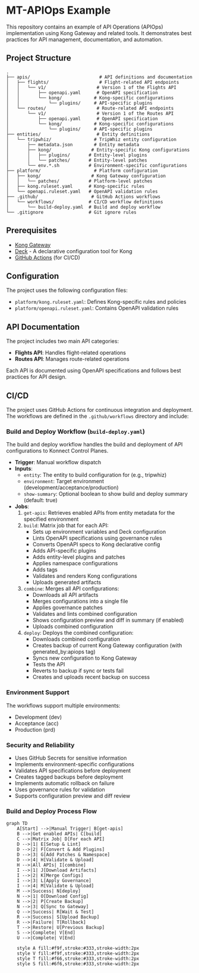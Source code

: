 # MT-APIOps Example

This repository contains an example of API Operations (APIOps) implementation using Kong Gateway and related tools. It demonstrates best practices for API management, documentation, and automation.

## Project Structure

```
.
├── apis/                          # API definitions and documentation
│   ├── flights/                   # Flight-related API endpoints
│   │   └── v1/                   # Version 1 of the Flights API
│   │       ├── openapi.yaml      # OpenAPI specification
│   │       └── kong/            # Kong-specific configurations
│   │           └── plugins/     # API-specific plugins
│   └── routes/                   # Route-related API endpoints
│       └── v1/                   # Version 1 of the Routes API
│           ├── openapi.yaml      # OpenAPI specification
│           └── kong/            # Kong-specific configurations
│               └── plugins/     # API-specific plugins
├── entities/                     # Entity definitions
│   └── tripwhiz/                # TripWhiz entity configuration
│       ├── metadata.json        # Entity metadata
│       ├── kong/               # Entity-specific Kong configurations
│       │   ├── plugins/       # Entity-level plugins
│       │   └── patches/       # Entity-level patches
│       └── env.*.sh           # Environment-specific configurations
├── platform/                    # Platform configuration
│   ├── kong/                   # Kong Gateway configuration
│   │   └── patches/           # Platform-level patches
│   ├── kong.ruleset.yaml      # Kong-specific rules
│   └── openapi.ruleset.yaml   # OpenAPI validation rules
├── .github/                    # GitHub Actions workflows
│   └── workflows/             # CI/CD workflow definitions
│       └── build-deploy.yaml  # Build and deploy workflow
└── .gitignore                 # Git ignore rules
```

## Prerequisites

- [Kong Gateway](https://konghq.com/kong/)
- [Deck](https://github.com/Kong/deck) - A declarative configuration tool for Kong
- [GitHub Actions](https://github.com/features/actions) (for CI/CD)

## Configuration

The project uses the following configuration files:

- `platform/kong.ruleset.yaml`: Defines Kong-specific rules and policies
- `platform/openapi.ruleset.yaml`: Contains OpenAPI validation rules


## API Documentation

The project includes two main API categories:

- **Flights API**: Handles flight-related operations
- **Routes API**: Manages route-related operations

Each API is documented using OpenAPI specifications and follows best practices for API design.

## CI/CD

The project uses GitHub Actions for continuous integration and deployment. The workflows are defined in the `.github/workflows` directory and include:

### Build and Deploy Workflow (`build-deploy.yaml`)
The build and deploy workflow handles the build and deployment of API configurations to Konnect Control Planes.

- **Trigger**: Manual workflow dispatch
- **Inputs**:
  - `entity`: The entity to build configuration for (e.g., tripwhiz)
  - `environment`: Target environment (development/acceptance/production)
  - `show-summary`: Optional boolean to show build and deploy summary (default: true)
- **Jobs**:
  1. `get-apis`: Retrieves enabled APIs from entity metadata for the specified environment
  2. `build`: Matrix job that for each API:
     - Sets up environment variables and Deck configuration
     - Lints OpenAPI specifications using governance rules
     - Converts OpenAPI specs to Kong declarative config
     - Adds API-specific plugins
     - Adds entity-level plugins and patches
     - Applies namespace configurations
     - Adds tags
     - Validates and renders Kong configurations
     - Uploads generated artifacts
  3. `combine`: Merges all API configurations:
     - Downloads all API artifacts
     - Merges configurations into a single file
     - Applies governance patches
     - Validates and lints combined configuration
     - Shows configuration preview and diff in summary (if enabled)
     - Uploads combined configuration
  4. `deploy`: Deploys the combined configuration:
     - Downloads combined configuration
     - Creates backup of current Kong Gateway configuration (with generated_by:apiops tag)
     - Syncs new configuration to Kong Gateway
     - Tests the API
     - Reverts to backup if sync or tests fail
     - Creates and uploads recent backup on success

### Environment Support
The workflows support multiple environments:
- Development (dev)
- Acceptance (acc)
- Production (prd)

### Security and Reliability
- Uses GitHub Secrets for sensitive information
- Implements environment-specific configurations
- Validates API specifications before deployment
- Creates tagged backups before deployment
- Implements automatic rollback on failure
- Uses governance rules for validation
- Supports configuration preview and diff review

### Build and Deploy Process Flow
```mermaid
graph TD
    A[Start] -->|Manual Trigger| B[get-apis]
    B -->|Get enabled APIs| C[build]
    C -->|Matrix Job| D[For each API]
    D -->|1| E[Setup & Lint]
    D -->|2| F[Convert & Add Plugins]
    D -->|3| G[Add Patches & Namespace]
    D -->|4| H[Validate & Upload]
    H -->|All APIs| I[combine]
    I -->|1| J[Download Artifacts]
    I -->|2| K[Merge Configs]
    I -->|3| L[Apply Governance]
    I -->|4| M[Validate & Upload]
    M -->|Success| N[deploy]
    N -->|1| O[Download Config]
    N -->|2| P[Create Backup]
    N -->|3| Q[Sync to Gateway]
    Q -->|Success| R[Wait & Test]
    R -->|Success| S[Upload Backup]
    R -->|Failure| T[Rollback]
    T -->|Restore| U[Previous Backup]
    S -->|Complete| V[End]
    U -->|Complete| V[End]

    style A fill:#f9f,stroke:#333,stroke-width:2px
    style V fill:#f9f,stroke:#333,stroke-width:2px
    style T fill:#f66,stroke:#333,stroke-width:2px
    style S fill:#6f6,stroke:#333,stroke-width:2px
```